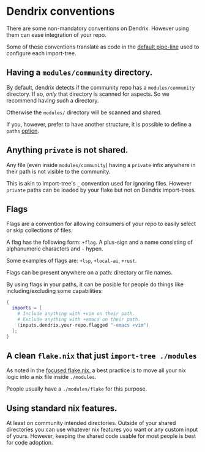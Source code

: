 # Dendrix conventions

There are some non-mandatory conventions on Dendrix. However using them can ease integration of your repo.

Some of these conventions translate as code in the [default pipe-line](https://github.com/vic/dendrix/blob/main/dev/community/_pipeline.nix) used to configure each import-tree.

## Having a `modules/community` directory.

By default, dendrix detects if the community repo has a `modules/community` directory. If so, _only_ that directory is scanned for aspects. So we recommend having such a directory.

Otherwise the `modules/` directory will be scanned and shared.

If you, however, prefer to have another structure, it is possible to define a `paths` [option](https://github.com/vic/dendrix/blob/main/dev/community/options.nix).

## Anything `private` is not shared.

Any file (even inside `modules/community`) having a `private` infix anywhere in their path is not visible to the community.

This is akin to import-tree's `_` convention used for ignoring files. However `private` paths can be loaded by your flake but
not on Dendrix import-trees.

## Flags

Flags are a convention for allowing consumers of your repo
to easily select or skip collections of files.

A flag has the following form: `+flag`. A plus-sign and a name consisting of alphanumeric characters and `-` hypen.

Some examples of flags are: `+lsp`, `+local-ai`, `+rust`.

Flags can be present anywhere on a path: directory or file names.

By using flags in your paths, it can be posible for people do
things like including/excluding some capabilities:

```nix
{
  imports = [
    # Include anything with +vim on their path.
    # Exclude anything with +emacs on their path.
    (inputs.dendrix.your-repo.flagged "-emacs +vim")
  ];
}
```

## A clean `flake.nix` that just `import-tree ./modules`

As noted in the [focused flake.nix](Dendritic.html#minimal-and-focused-flakenix), a best practice is to move all your nix logic into a nix file inside `./modules`.

People usually have a `./modules/flake` for this purpose.

## Using standard nix features.

At least on community intended directories. Outside of your shared directories
you can use whatever nix features you want or any custom input of yours.
However, keeping the shared code usable for most people is best for code adoption.
